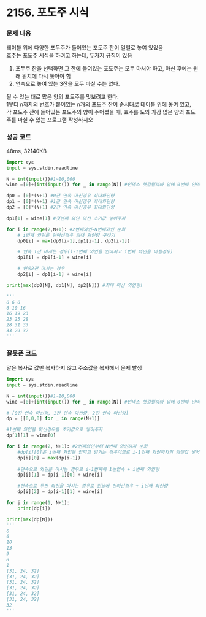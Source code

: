 # 2156. 포도주 시식
### 문제 내용
테이블 위에 다양한 포두주가 들어있는 포도주 잔이 일렬로 놓여 있었음<br>
효주는 포도주 시식을 하려고 하는데, 두가지 규칙이 있음
1. 포두주 잔을 선택하면 그 잔에 들어있는 포도주는 모두 마셔야 하고, 마신 후에는 원래 위치에 다시 놓아야 함
2. 연속으로 놓여 있는 3잔을 모두 마실 수는 없다.

될 수 있는 대로 많은 양의 포도주를 맛보려고 한다.<br>
1부터 n까지의 번호가 붙어있는 n개의 포도주 잔이 순서대로 테이블 위에 놓여 있고, <br>
각 포도주 잔에 들어있는 포도주의 양이 주어졌을 때, 효주를 도와 가장 많은 양의 포도주를 마실 수 있는 프로그램 작성하시오


### 성공 코드
48ms, 32140KB
```python
import sys
input = sys.stdin.readline

N = int(input())#1~10,000
wine =[0]+[int(input()) for _ in range(N)] #인덱스 헷갈릴까봐 앞에 0번째 인덱스 추가

dp0 = [0]*(N+1) #0잔 연속 마신경우 최대와인량
dp1 = [0]*(N+1) #1잔 연속 마신경우 최대와인량
dp2 = [0]*(N+1) #2잔 연속 마신경우 최대와인량

dp1[1] = wine[1] #첫번째 와인 마신 초기값 넣어주자

for i in range(2,N+1): #2번째와인~N번째와인 순회
    # i번째 와인을 안마신경우 최대 와인량 구하기
    dp0[i] = max(dp0[i-1],dp1[i-1], dp2[i-1])

    # 연속 1잔 마시는 경우(i-1번째 와인을 안마시고 i번째 와인을 마실경우)
    dp1[i] = dp0[i-1] + wine[i]

    # 연속2잔 마시는 경우
    dp2[i] = dp1[i-1] + wine[i]

print(max(dp0[N], dp1[N], dp2[N])) #최대 마신 와인량!

'''
0 6 0
6 10 16
16 19 23
23 25 28
28 31 33
33 29 32
'''
```

### 잘못푼 코드
얕은 복사로 값만 복사하지 않고 주소값을 복사해서 문제 발생
```python
import sys
input = sys.stdin.readline

N = int(input())#1~10,000
wine =[0]+[int(input()) for _ in range(N)] #인덱스 헷갈릴까봐 앞에 0번째 인덱스 추가

# [0잔 연속 마신량, 1잔 연속 마신량, 2잔 연속 마신량]
dp = [[0,0,0] for _ in range(N+1)] 

#1번째 와인을 마신경우를 초기값으로 넣어주자
dp[1][1] = wine[0] 

for i in range(2, N+1): #2번째와인부터 N번째 와인까지 순회
    #dp[i][0]은 i번째 와인을 안먹고 넘기는 경우이므로 i-1번째 와인까지의 최댓값 넣어준다.
    dp[i][0] = max(dp[i-1]) 
    
    #연속으로 와인을 마시는 경우로 i-1번째에 1번연속 + i번째 와인량
    dp[i][1] = dp[i-1][0] + wine[i]

    #연속으로 두잔 와인을 마시는 경우로 전날에 안마신경우 + i번째 와인량
    dp[i][2] = dp[i-1][1] + wine[i]

for j in range(1, N+1):
    print(dp[i])

print(max(dp[N]))
'''
6
6
10
13
9
8
1
[31, 24, 32]
[31, 24, 32]
[31, 24, 32]
[31, 24, 32]
[31, 24, 32]
[31, 24, 32]
32
'''
```